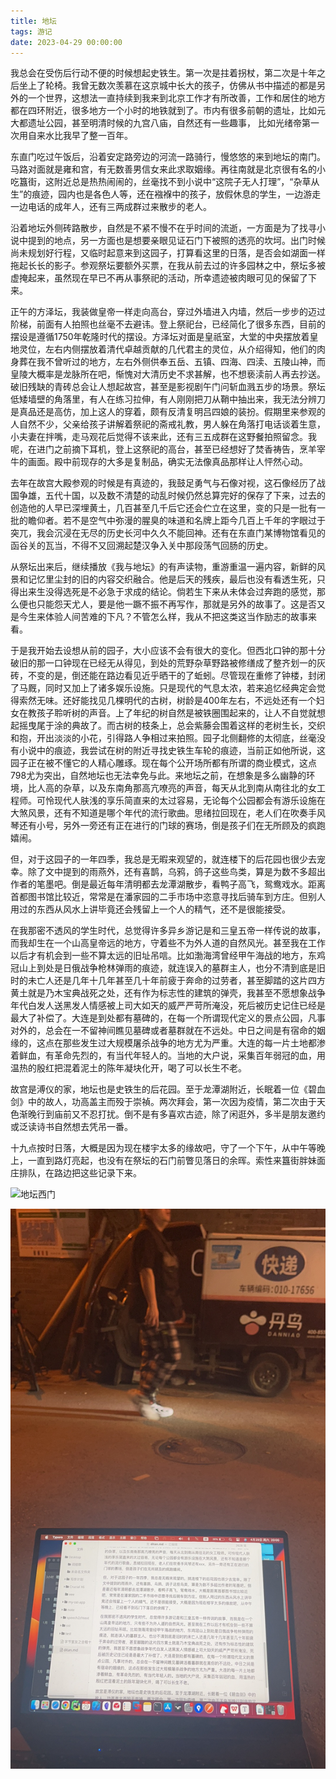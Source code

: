 ```yaml
---
title: 地坛
tags: 游记
date: 2023-04-29 00:00:00
---
```



我总会在受伤后行动不便的时候想起史铁生。第一次是拄着拐杖，第二次是十年之后坐上了轮椅。我曾无数次羡慕在这京城中长大的孩子，仿佛从书中描述的都是另外的一个世界，这想法一直持续到我来到北京工作才有所改善，工作和居住的地方都在四环附近，很多地方一个小时的地铁就到了。市内有很多前朝的遗址，比如元大都遗址公园，甚至明清时候的九宫八庙，自然还有一些趣事， 比如光绪帝第一次用自来水比我早了整一百年。

东直门吃过午饭后，沿着安定路旁边的河流一路骑行，慢悠悠的来到地坛的南门。马路对面就是雍和宫，有无数善男信女来此求取姻缘。再往南就是北京很有名的小吃簋街，这附近总是热热闹闹的，丝毫找不到小说中“这院子无人打理”，“杂草从生”的痕迹，园内也是各色人等，还在襁褓中的孩子，放假休息的学生，一边游走一边电话的成年人，还有三两成群过来散步的老人。

<!--more-->

沿着地坛外侧砖路散步，自然是不紧不慢不在乎时间的流逝，一方面是为了找寻小说中提到的地点，另一方面也是想要亲眼见证石门下被照的透亮的坎坷。出门时候尚未规划好行程，又临时起意来到这园子，打算看这里的日落，是否会如湖面一样拖起长长的影子。参观祭坛要额外买票，在我从前去过的许多园林之中，祭坛多被虚掩起来，虽然现在早已不再从事祭祀的活动，所幸遗迹被肉眼可见的保留了下来。

正午的方泽坛，我装做皇帝一样走向高台，穿过外墙进入内墙，然后一步步的迈过阶梯，前面有人拍照也丝毫不去避讳。登上祭祀台，已经简化了很多东西，目前的摆设是遵循1750年乾隆时代的摆设。方泽坛对面是皇祇室，大堂的中央摆放着皇地灵位，左右内侧摆放着清代卓越贡献的几代君主的灵位，从介绍得知，他们的肉身葬在我不曾听过的地方，左右外侧供奉五岳、五镇、四海、四渎、五陵山神，而皇陵大概率是龙脉所在吧，惭愧对大清历史不求甚解，也不想亵渎前人再去抄送。破旧残缺的青砖总会让人想起故宫，甚至是影视剧午门问斩血溅五步的场景。祭坛低矮墙壁的角落里，有人在练习拉伸，有人刚刚把刀从鞘中抽出来，我无法分辨刀是真品还是高仿，加上这人的穿着，颇有反清复明吕四娘的装扮。假期里来参观的人自然不少，父亲给孩子讲解着祭祀的斋戒礼教，男人躲在角落打电话谈着生意，小夫妻在拌嘴，走马观花后觉得不该来此，还有三五成群在这野餐拍照留念。我呢，在进门之前摘下耳机，登上这祭祀的高台，甚至已经想好了焚香祷告，烹羊宰牛的画面。殿中前现存的大多是复制品，确实无法像真品那样让人怦然心动。

去年在故宫大殿参观的时候是有真迹的，我鼓足勇气与石像对视，这石像经历了战国争雄，五代十国，以及数不清楚的动乱时候仍然总算完好的保存了下来，过去的创造他的人早已深埋黄土，几百甚至几千后它还会伫立在这里，变的只是一批有一批的瞻仰者。若不是空气中弥漫的腥臭的味道和名牌上距今几百上千年的字眼过于突兀，我会沉浸在无尽的历史长河中久久不能回神。还有在东直门某博物馆看见的函谷关的瓦当，不得不又回溯起楚汉争入关中那段荡气回肠的历史。

从祭坛出来后，继续播放《我与地坛》的有声读物，重游重温一遍内容，新鲜的风景和记忆里尘封的旧的内容交织融合。他是后天的残疾，最后也没有看透生死，只得出来生没得选死是不必急于求成的结论。倘若生下来从未体会过奔跑的感觉，那么便也只能怨天尤人，要是他一蹶不振不再写作，那就是另外的故事了。这是否又是今生来体验人间苦难的下凡？不管怎么样，我从不把这类这当作励志的故事来看。

于是我开始去设想从前的园子，大小应该不会有很大的变化。但西北口钟的那十分破旧的那一口钟现在已经无从得见，到处的荒野杂草野路被修缮成了整齐划一的灰砖，不变的是，倒还能在路边看见近乎晒干的了蚯蚓。尽管现在重修了钟楼，封闭了马厩，同时又加上了诸多娱乐设施。只是现代的气息太浓，若来追忆经典定会觉得索然无味。还好能找见几棵明代的古树，树龄是400年左右，不远处还有一个妇女在教孩子聆听树的声音。上了年纪的树自然是被铁圈围起来的，让人不自觉就想起摇曳尾于涂的典故了。而古树的枝条上，总会紫藤会围着这样的老树生长，交织和抱，开出淡淡的小花，引得路人争相过来拍照。园子北侧翻修的太彻底，丝毫没有小说中的痕迹，我尝试在树的附近寻找史铁生车轮的痕迹，当前正如他所说，这园子正在被不懂它的人精心雕琢。现在每个公开场所都有所谓的商业模式，这点798尤为突出，自然地坛也无法幸免与此。来地坛之前，在想象是多么幽静的环境，比人高的杂草，以及东南角那高亢嘹亮的声音，每天从北到南从南往北的女工程师。可怜现代人肤浅的享乐简直来的太过容易，无论每个公园都会有游乐设施在大煞风景，还有不知道是哪个年代的流行歌曲。思绪拉回现在，老人们在吹奏手风琴还有小号，另外一旁还有正在进行的门球的赛场，倒是孩子们在无所顾及的疯跑嬉闹。

但，对于这园子的一年四季，我总是无暇来观望的，就连楼下的后花园也很少去宠幸。除了文中提到的雨燕外，还有喜鹊，乌鸦，鸽子这些鸟类，算是为数不多超出作者的笔墨吧。倒是最近每年清明都去龙潭湖散步，看鸭子高飞，鸳鸯戏水。距离首都图书馆比较近，常常是在潘家园的二手市场中恣意寻找后骑车到方庄。但别人用过的东西从风水上讲毕竟还会残留上一个人的精气，还不是很能接受。

在我那密不透风的学生时代，总觉得许多异乡游记是和三皇五帝一样传说的故事，而我却生在一个山高皇帝远的地方，守着些不为外人道的自然风光。甚至我在工作以后才有机会到一些不算太远的旧址吊唁。比如渤海湾曾经甲午海战的地方，东鸡冠山上到处是日俄战争枪林弹雨的痕迹，就连误入的墓群主人，也分不清到底是旧时的未亡人还是几年十几年甚至几十年前疲于奔命的过劳者，甚至脚踏的这片四方黄土就是乃木宝典战死之处，还有作为标志性的建筑的弹壳，我甚至不愿想象战争年代白发人送黑发人情感被上司大如天的威严严苛所淹没，死后被历史记住已经是最大了补偿了。大连是到处都有墓碑的，在每一个所谓现代定义的景点公园，凡事对外的，总会在一不留神间瞧见墓碑或者墓群就在不远处。中日之间是有宿命的姻缘的，这点在那些发生过大规模屠杀战争的地方尤为严重。大连的每一片土地都渗着鲜血，有革命先烈的，有当代年轻人的。当地的大户说，采集百年弱冠的血，用温热的殷红把混着泥土的陈年凝块化开，喝了可以长生不老。

故宫是溥仪的家，地坛也是史铁生的后花园。至于龙潭湖附近，长眠着一位《碧血剑》中的故人，功高盖主而殁于崇禎。两次拜会，第一次因为疫情，第二次由于天色渐晚行到庙前又不忍打扰。倒不是有多喜欢古迹，除了闲逛外，多半是朋友邀约或泛读诗书自然想去凭吊一番。

十九点按时日落，大概是因为现在楼宇太多的缘故吧，守了一个下午，从中午等晚上，一直到路灯亮起，也没有在祭坛的石门前瞥见落日的余晖。索性来簋街胖妹面庄排队，在路边把这些记录下来。

![地坛西门](https://raw.githubusercontent.com/Xu-Hardy/image-host/master/ditan.jpg)

![街边写文](https://raw.githubusercontent.com/Xu-Hardy/image-host/master/jiepian.jpg)